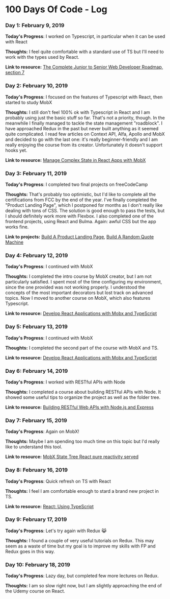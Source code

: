 # 100 Days Of Code - Log

### Day 1: February 9, 2019 

**Today's Progress**: I worked on Typescript, in particular when it can be used with React

**Thoughts:** I feel quite comfortable with a standard use of TS but I'll need to work with the types used by React.

**Link to resource:** [The Complete Junior to Senior Web Developer Roadmap, section 7](https://www.udemy.com/the-complete-junior-to-senior-web-developer-roadmap/)

### Day 2: February 10, 2019 

**Today's Progress**: I focused on the features of Typescript with React, then started to study MobX

**Thoughts:** I still don't feel 100% ok with Typescript in React and I am probably using just the basic stuff so far. That's not a priority, though. In the meanwhile I finally managed to tackle the state management "roadblock". I have approached Redux in the past but never built anything as it seemed quite complicated. I read few articles on Context API, Alfa, Apollo and MobX and decided to go with the last one: it's really beginner-friendly and I am really enjoying the course from its creator. Unfortunately it doesn't support hooks yet.

**Link to resource:** [Manage Complex State in React Apps with MobX](https://egghead.io/courses/manage-complex-state-in-react-apps-with-mobx)

### Day 3: February 11, 2019 

**Today's Progress**: I completed two final projects on freeCodeCamp

**Thoughts:** That's probably too optimistic, but I'd like to complete all the certifications from FCC by the end of the year. I've finally completed the "Product Landing Page", which I postponed for months as I don't really like dealing with tons of CSS. The solution is good enough to pass the tests, but I should definitely work more with Flexbox. I also completed one of the frontend projects, using React and Bulma. Again: awful CSS but the app works fine.

**Link to projects:** 
[Build A Product Landing Page](https://codepen.io/kuro1988/full/JvmWda), [Build A Random Quote Machine](https://codepen.io/kuro1988/full/zeWjQV)

### Day 4: February 12, 2019 

**Today's Progress**: I continued with MobX

**Thoughts:** I completed the intro course by MobX creator, but I am not particularly satisfied. I spent most of the time configuring my environment, since the one provided was not working properly. I understood the concepts of the most important decorators but lost track on advanced topics. Now I moved to another course on MobX, which also features Typescript. 

**Link to resource:** [Develop React Applications with Mobx and TypeScript](https://egghead.io/courses/develop-react-applications-with-mobx-and-typescriptx)

### Day 5: February 13, 2019 

**Today's Progress**: I continued with MobX

**Thoughts:** I completed the second part of the course with MobX and TS.

**Link to resource:** [Develop React Applications with Mobx and TypeScript](https://egghead.io/courses/develop-react-applications-with-mobx-and-typescriptx)

### Day 6: February 14, 2019 

**Today's Progress**: I worked with RESTful APIs with Node

**Thoughts:** I completed a course about building RESTful APIs with Node. It showed some useful tips to organize the project as well as the folder tree.

**Link to resource:** [Building RESTful Web APIs with Node.js and Express](https://www.linkedin.com/learning/building-restful-web-apis-with-node-js-and-express)

### Day 7: February 15, 2019 

**Today's Progress**: Again on MobX!

**Thoughts:** Maybe I am spending too much time on this topic but I'd really like to understand this tool.

**Link to resource:** [MobX State Tree React pure reactivity served](https://www.youtube.com/watch?v=HS9revHrNRI&t=&fbclid=IwAR3WFm0MBhvWC2YkXaLgJRpiDhQKfNBLUBJv9pMBZxkn9o9sc79y9zzxJAU)

### Day 8: February 16, 2019 

**Today's Progress**: Quick refresh on TS with React

**Thoughts:** I feel I am comfortable enough to stard a brand new project in TS.

**Link to resource:** [React: Using TypeScript](https://www.linkedin.com/learning/react-using-typescript)

### Day 9: February 17, 2019 

**Today's Progress**: Let's try again with Redux 😹

**Thoughts:** I found a couple of very useful tutorials on Redux. This may seem as a waste of time but my goal is to improve my skills with FP and Redux goes in this way.

### Day 10: February 18, 2019 

**Today's Progress**: Lazy day, but completed few more lectures on Redux.

**Thoughts:** I am so slow right now, but I am slightly approaching the end of the Udemy course on React.

